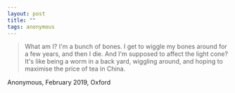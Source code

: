 ```yaml
---
layout: post
title: ""
tags: anonymous
--- 
```


> What am I? I'm a bunch of bones. I get to wiggle my bones around for a few years, and then I die. And I'm supposed to affect the light cone? It's like being a worm in a back yard, wiggling around, and hoping to maximise the price of tea in China.

Anonymous, February 2019, Oxford